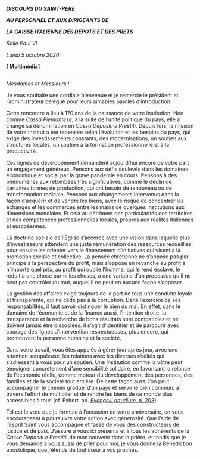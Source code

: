***DISCOURS DU SAINT-PERE***

***AU PERSONNEL ET AUX DIRIGEANTS DE***

***LA CAISSE ITALIENNE DES DEPOTS ET DES PRETS***

*Salle* *Paul VI*

*Lundi 5 octobre 2020*

**[ [Multimédia](http://w2.vatican.va/content/francesco/fr/events/event.dir.html/content/vaticanevents/fr/2020/10/5/cassa-depositi.html)]**

* * *

*Mesdames et Messieurs !*

Je vous souhaite une cordiale bienvenue et je remercie le président et l’administrateur délégué pour leurs aimables paroles d’introduction.

Cette rencontre a lieu à 170 ans de la naissance de votre institution. Née comme *Cassa Piemontese*, à la suite de l’unité politique du pays, elle a changé sa dénomination en *Cassa Depositi e Prestiti*. Depuis lors, la mission de votre Institut a été repensée selon l’évolution et les besoins du pays, qui exige des investissements constants, des modernisations, un soutien aux structures locales, un soutien à la formation professionnelle et à la productivité.

Ces lignes de développement demandent aujourd’hui encore de votre part un engagement généreux. Pensons aux défis soulevés dans les domaines économique et social par la grave pandémie en cours. Pensons à des phénomènes aux retombées très significatives, comme le déclin de certaines formes de production, qui ont besoin de renouveau ou de transformation radicale. Pensons aux changements intervenus dans la façon d’acquérir et de vendre les biens, avec le risque de concentrer les échanges et les commerces entre les mains de quelques institutions aux dimensions mondiales. Et cela au détriment des particularités des territoires et des compétences professionnelles locales, propres aux réalités italiennes et européennes.

La doctrine sociale de l’Eglise s’accorde avec une vision dans laquelle plus d’investisseurs attendent une juste rémunération des ressources recueillies, pour ensuite les orienter vers le financement d’initiatives qui visent à la promotion sociale et collective. La pensée chrétienne ne s’oppose pas par principe à la perspective du profit, mais s’oppose en revanche au profit à n’importe quel prix, au profit qui oublie l’homme, qui le rend esclave, le réduit à une chose parmi les choses, à une variable d’un processus qu’il ne peut pas contrôler du tout, auquel il ne peut en aucune façon s’opposer.

La gestion des affaires exige toujours de la part de tous une conduite loyale et transparente, qui ne cède pas à la corruption. Dans l’exercice de ses responsabilités, il faut savoir distinguer le bien du mal. En effet, dans le domaine de l’économie et de la finance aussi, l’intention droite, la transparence et la recherche de bons résultats sont compatibles et ne doivent jamais être dissociées. Il s’agit d’identifier et de parcourir avec courage des lignes d’intervention respectueuses, plus encore, qui promeuvent la personne humaine et la société.

Dans votre travail, vous êtes appelés à gérer jour après jour, avec une attention scrupuleuse, les relations avec les diverses réalités qui s’adressent à vous pour un soutien. Une institution comme la vôtre peut témoigner concrètement d’une sensibilité solidaire, en favorisant la relance de l’économie réelle, comme moteur du développement des personnes, des familles et de la société tout entière. De cette façon aussi l’on peut accompagner le chemin graduel d’un pays et servir le bien commun, à travers l’effort de multiplier et de rendre les biens de ce monde plus accessibles à tous (cf. Exhort. ap. [*Evangelii gaudium*, n. 203](http://www.vatican.va/content/francesco/fr/apost_exhortations/documents/papa-francesco_esortazione-ap_20131124_evangelii-gaudium.html#Économie_et_distribution_des_revenus)).

Tel est le vœu que je formule à l’occasion de votre anniversaire, en vous encourageant à poursuivre votre action avec générosité. Que l’aide de l’Esprit Saint vous accompagne et fasse de vous des constructeurs de justice et de paix. J’assure à vous ici présents et à tous les adhérents de la *Cassa Depositi e Prestiti*, de mon souvenir dans la prière, et tandis que je vous demande à vous aussi de prier pour moi, je vous donne la Bénédiction apostolique, que j’étends de tout cœur à vos proches.